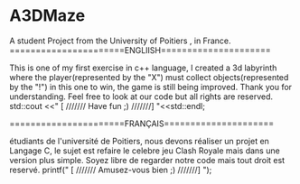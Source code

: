 # A3DMaze

A student Project from the University of Poitiers , in France.
======================ENGLIISH=====================

This is one of my first exercise in c++ language, I created a 3d labyrinth where the player(represented by the "X") must collect objects(represented by the "!") in this one to win, the game is still being improved. 
Thank you for understanding.
Feel free to look at our code but all rights are reserved.
std::cout <<"  [ /////// Have fun ;) ///////] "<<std::endl;

======================FRANÇAIS=====================

étudiants de l'université de Poitiers, nous devons réaliser un projet en Langage C, le sujet est refaire le celebre jeu Clash Royale mais dans une version plus simple.
Soyez libre de regarder notre code mais tout droit est reservé.
printf(" [ /////// Amusez-vous bien ;) ///////] ");
